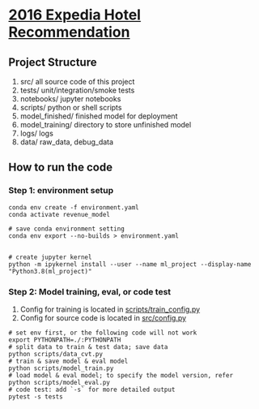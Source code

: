 # [2016 Expedia Hotel Recommendation](https://www.kaggle.com/competitions/expedia-hotel-recommendations/overview)

## Project Structure
1. src/ all source code of this project 
2. tests/ unit/integration/smoke tests
3. notebooks/ jupyter notebooks 
4. scripts/ python or shell scripts
5. model_finished/ finished model for deployment
6. model_training/ directory to store unfinished model
7. logs/ logs 
8. data/ raw_data, debug_data


## How to run the code

### Step 1: environment setup
```shell script
conda env create -f environment.yaml
conda activate revenue_model

# save conda environment setting
conda env export --no-builds > environment.yaml


# create jupyter kernel
python -m ipykernel install --user --name ml_project --display-name "Python3.8(ml_project)"
```
### Step 2: Model training, eval, or code test

1. Config for training is located in [scripts/train_config.py](scripts/train_config.py)
2. Config for source code is located in [src/config.py](src/config.py)

```shell script
# set env first, or the following code will not work
export PYTHONPATH=./:PYTHONPATH
# split data to train & test data; save data
python scripts/data_cvt.py
# train & save model & eval model
python scripts/model_train.py
# load model & eval model; to specify the model version, refer 
python scripts/model_eval.py 
# code test: add `-s` for more detailed output
pytest -s tests
```